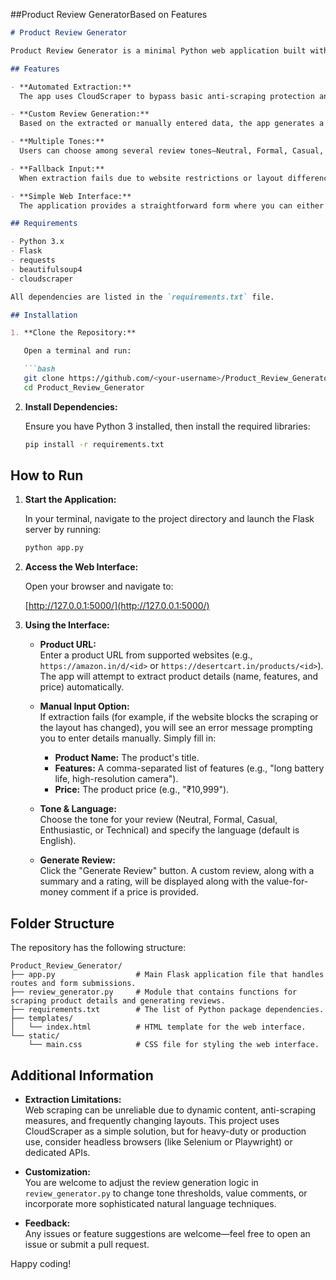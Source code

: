 ##Product Review GeneratorBased on Features

```markdown
# Product Review Generator

Product Review Generator is a minimal Python web application built with Flask that automatically scrapes product details from a provided URL and generates a custom review. The review includes product features along with a value-for-money comment based on the product’s price. If the automatic extraction fails, you have the option to input product details manually.

## Features

- **Automated Extraction:**  
  The app uses CloudScraper to bypass basic anti-scraping protection and BeautifulSoup to parse HTML. It supports extracting product title, features (e.g., bullet points), and price from supported websites like Amazon and Desertcart.

- **Custom Review Generation:**  
  Based on the extracted or manually entered data, the app generates a review. If a price is provided, it analyzes the numeric value and adds a comment on whether the product is very affordable, offers great value, or is slightly expensive but justified by quality.

- **Multiple Tones:**  
  Users can choose among several review tones—Neutral, Formal, Casual, Enthusiastic, or Technical—to match the style of the review.

- **Fallback Input:**  
  When extraction fails due to website restrictions or layout differences, you can manually enter the product name, features, and price.

- **Simple Web Interface:**  
  The application provides a straightforward form where you can either enter a product URL or fill in details manually, view the generated review, and see a list of all created reviews.

## Requirements

- Python 3.x  
- Flask  
- requests  
- beautifulsoup4  
- cloudscraper  

All dependencies are listed in the `requirements.txt` file.

## Installation

1. **Clone the Repository:**

   Open a terminal and run:

   ```bash
   git clone https://github.com/<your-username>/Product_Review_Generator.git
   cd Product_Review_Generator
   ```

2. **Install Dependencies:**

   Ensure you have Python 3 installed, then install the required libraries:

   ```bash
   pip install -r requirements.txt
   ```

## How to Run

1. **Start the Application:**

   In your terminal, navigate to the project directory and launch the Flask server by running:

   ```bash
   python app.py
   ```

2. **Access the Web Interface:**

   Open your browser and navigate to:

   [http://127.0.0.1:5000/](http://127.0.0.1:5000/)

3. **Using the Interface:**

   - **Product URL:**  
     Enter a product URL from supported websites (e.g., `https://amazon.in/d/<id>` or `https://desertcart.in/products/<id>`).  
     The app will attempt to extract product details (name, features, and price) automatically.
   
   - **Manual Input Option:**  
     If extraction fails (for example, if the website blocks the scraping or the layout has changed), you will see an error message prompting you to enter details manually. Simply fill in:
     - **Product Name:** The product's title.
     - **Features:** A comma-separated list of features (e.g., "long battery life, high-resolution camera").
     - **Price:** The product price (e.g., "₹10,999").
   
   - **Tone & Language:**  
     Choose the tone for your review (Neutral, Formal, Casual, Enthusiastic, or Technical) and specify the language (default is English).
     
   - **Generate Review:**  
     Click the "Generate Review" button. A custom review, along with a summary and a rating, will be displayed along with the value-for-money comment if a price is provided.

## Folder Structure

The repository has the following structure:

```
Product_Review_Generator/
├── app.py                  # Main Flask application file that handles routes and form submissions.
├── review_generator.py     # Module that contains functions for scraping product details and generating reviews.
├── requirements.txt        # The list of Python package dependencies.
├── templates/
│   └── index.html          # HTML template for the web interface.
└── static/
    └── main.css            # CSS file for styling the web interface.
```

## Additional Information

- **Extraction Limitations:**  
  Web scraping can be unreliable due to dynamic content, anti-scraping measures, and frequently changing layouts. This project uses CloudScraper as a simple solution, but for heavy-duty or production use, consider headless browsers (like Selenium or Playwright) or dedicated APIs.

- **Customization:**  
  You are welcome to adjust the review generation logic in `review_generator.py` to change tone thresholds, value comments, or incorporate more sophisticated natural language techniques.

- **Feedback:**  
  Any issues or feature suggestions are welcome—feel free to open an issue or submit a pull request.

Happy coding!
```
